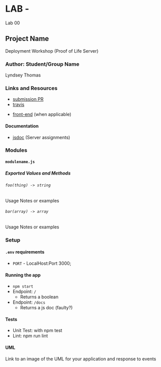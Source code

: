 # LAB - 
Lab 00

## Project Name
Deployment Workshop (Proof of Life Server)

### Author: Student/Group Name
Lyndsey Thomas

### Links and Resources
* [submission PR](https://github.com/lyndsey-401-advanced-javascript/deployment_workshop/compare/master...deploymentWorkshop)
* [travis](https://travis-ci.com/lyndsey-401-advanced-javascript/deployment_workshop/builds/123656331)
<!-- * [back-end](http://xyz.com) (when applicable) -->
* [front-end](https://lyndsey-deplomentworkshop.herokuapp.com/) (when applicable)

#### Documentation
<!-- * [api docs](http://xyz.com) (API servers) -->
* [jsdoc](https://lyndsey-deplomentworkshop.herokuapp.com/docs) (Server assignments)
<!-- * [styleguide](http://xyz.com) (React assignments) -->

### Modules
<!-- pol.js exports isAlive(dead) -> boolean -->

#### `modulename.js`

##### Exported Values and Methods

###### `foo(thing) -> string`
Usage Notes or examples

###### `bar(array) -> array`
Usage Notes or examples

### Setup

#### `.env` requirements
* `PORT` - LocalHost:Port 3000;
<!-- * `MONGODB_URI` - URL to the running mongo instance/db -->

#### Running the app
* `npm start`
* Endpoint: `/`
  * Returns a boolean
* Endpoint: `/docs`
  * Returns a js doc (faulty?)
  
#### Tests
* Unit Test: with npm test
* Lint: npm run lint
<!-- * What assertions need to be / should be made? -->

<!-- incomplete tests would go here -->

#### UML
Link to an image of the UML for your application and response to events
<!-- web request/response diagram -->